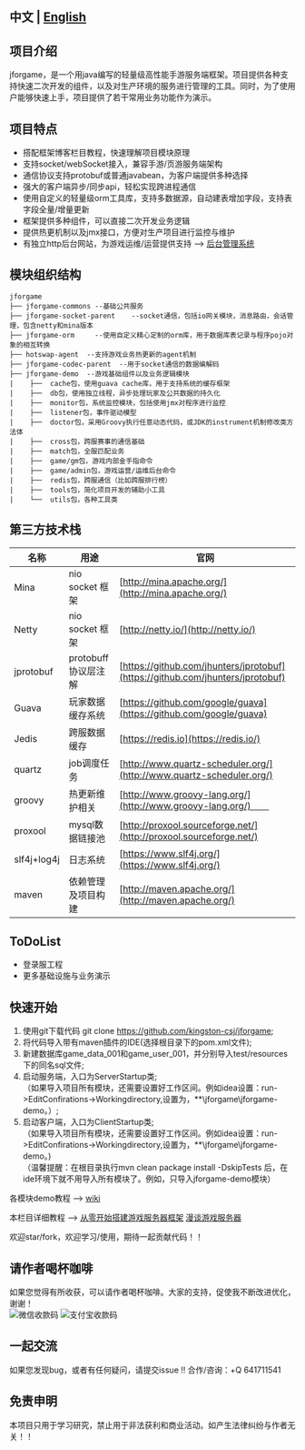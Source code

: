 ﻿  ## 中文 | [English](README_EN.md)  

  ## 项目介绍　　
  jforgame，是一个用java编写的轻量级高性能手游服务端框架。项目提供各种支持快速二次开发的组件，以及对生产环境的服务进行管理的工具。同时，为了使用户能够快速上手，项目提供了若干常用业务功能作为演示。

  ## 项目特点  
  * 搭配框架博客栏目教程，快速理解项目模块原理  
  * 支持socket/webSocket接入，兼容手游/页游服务端架构  
  * 通信协议支持protobuf或普通javabean，为客户端提供多种选择  
  * 强大的客户端异步/同步api，轻松实现跨进程通信
  * 使用自定义的轻量级orm工具库，支持多数据源，自动建表增加字段，支持表字段全量/增量更新
  * 框架提供多种组件，可以直接二次开发业务逻辑  
  * 提供热更机制以及jmx接口，方便对生产项目进行监控与维护
  * 有独立http后台网站，为游戏运维/运营提供支持  --> [后台管理系统](https://github.com/kingston-csj/gamekeeper)  


  ## 模块组织结构  
  ``` 
  jforgame
  ├── jforgame-commons --基础公共服务  
  ├── jforgame-socket-parent    --socket通信，包括io网关模块，消息路由，会话管理，包含netty和mina版本      
  ├── jforgame-orm     --使用自定义精心定制的orm库，用于数据库表记录与程序pojo对象的相互转换        
  ├── hotswap-agent  --支持游戏业务热更新的agent机制  
  ├── jforgame-codec-parent  --用于socket通信的数据编解码  
  ├── jforgame-demo  --游戏基础组件以及业务逻辑模块  
  |    ├──  cache包，使用guava cache库，用于支持系统的缓存框架    
  |    ├──  db包，使用独立线程，异步处理玩家及公共数据的持久化  
  |    ├──  monitor包，系统监控模块，包括使用jmx对程序进行监控  
  |    ├──  listener包，事件驱动模型  
  |    ├──  doctor包，采用Groovy执行任意动态代码，或JDK的instrument机制修改类方法体 
  |    ├──  cross包，跨服赛事的通信基础 
  |    ├──  match包，全服匹配业务 
  |    ├──  game/gm包，游戏内部金手指命令
  |    ├──  game/admin包，游戏运营/运维后台命令  
  |    ├──  redis包，跨服通信（比如跨服排行榜）  
  |    ├──  tools包，简化项目开发的辅助小工具  
  |    └──  utils包，各种工具类    
  ```


  ## 第三方技术栈 
  名称 | 用途 | 官网  
  ----|------|----     
  Mina | nio socket 框架 | [http://mina.apache.org/](http://mina.apache.org/)  
  Netty | nio socket 框架 | [http://netty.io/](http://netty.io/)   
  jprotobuf | protobuff协议层注解 | [https://github.com/jhunters/jprotobuf](https://github.com/jhunters/jprotobuf)  
  Guava | 玩家数据缓存系统 | [https://github.com/google/guava](https://github.com/google/guava)  
  Jedis | 跨服数据缓存 | [https://redis.io](https://redis.io/)  
  quartz | job调度任务 | [http://www.quartz-scheduler.org/](http://www.quartz-scheduler.org/) 
  groovy | 热更新维护相关 | [http://www.groovy-lang.org/](http://www.groovy-lang.org/)　　  
  proxool | mysql数据链接池 | [http://proxool.sourceforge.net/](http://proxool.sourceforge.net/)   
  slf4j+log4j | 日志系统 | [https://www.slf4j.org/](https://www.slf4j.org/)  
  maven | 依赖管理及项目构建 | [http://maven.apache.org/](http://maven.apache.org/)  


  ## ToDoList    
  * 登录服工程  
  * 更多基础设施与业务演示  


  ## 快速开始  
  1. 使用git下载代码 git clone https://github.com/kingston-csj/jforgame;  
  2. 将代码导入带有maven插件的IDE(选择根目录下的pom.xml文件);  
  3. 新建数据库game_data_001和game_user_001，并分别导入test/resources下的同名sql文件;  
  4. 启动服务端，入口为ServerStartup类;    
  （如果导入项目所有模块，还需要设置好工作区间。例如idea设置：run->EditConfirations->Workingdirectory,设置为，**\jforgame\jforgame-demo。）;  
  5. 启动客户端，入口为ClientStartup类;  
  （如果导入项目所有模块，还需要设置好工作区间。例如idea设置：run->EditConfirations->Workingdirectory,设置为，**\jforgame\jforgame-demo。)  
  （温馨提醒：在根目录执行mvn clean package install -DskipTests 后，在ide环境下就不用导入所有模块了。例如，只导入jforgame-demo模块）


  各模块demo教程 --> [wiki](https://github.com/kingston-csj/jforgame/wiki/Examples)  

  本栏目详细教程 -->  [从零开始搭建游戏服务器框架](https://blog.csdn.net/littleschemer/category_9269220.html)
                    [漫谈游戏服务器](https://blog.csdn.net/littleschemer/category_12576391.html)


  欢迎star/fork，欢迎学习/使用，期待一起贡献代码！！
  
  ## 请作者喝杯咖啡
  如果您觉得有所收获，可以请作者喝杯咖啡。大家的支持，促使我不断改进优化，谢谢！  
   ![](/screenshots/wx.png "微信收款码")
   ![](/screenshots/zfb.jpg "支付宝收款码")

  ## 一起交流
  如果您发现bug，或者有任何疑问，请提交issue !!
  合作/咨询：+Q 641711541

   ## 免责申明
   本项目只用于学习研究，禁止用于非法获利和商业活动。如产生法律纠纷与作者无关！！
